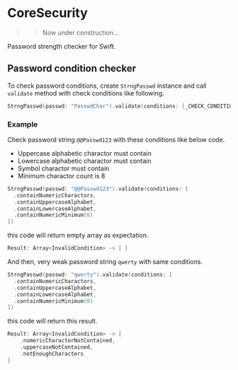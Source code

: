 # CoreSecurity

>> Now under construction...

Password strength checker for Swift.

## Password condition checker


To check password conditions, create `StrngPasswd` instance and call `validate` method with check conditions like following.

```swift
StrngPasswd(passwd: "PasswdChar").validate(conditions: [_CHECK_CONDITIONS_])
```


### Example

Check password string `@@Passwd123` with these conditions like below code.


- Uppercase alphabetic charactor must contain
- Lowercase alphabetic charactor must contain
- Symbol charactor must contain
- Minimum charactor count is 8


```swift
StrngPasswd(passwd: "@@Passwd123").validate(conditions: [
  .containNumericCharactors,
  .containUppercaseAlphabet,
  .containLowercaseAlphabet,
  .containNumericMinimum(8)
])
```


this code will return empty array as expectation.

```swift
Result: Array<InvalidCondition> -> [ ]
```



And then, very weak password string `qwerty` with same conditions.

```swift
StrngPasswd(passwd: "qwerty").validate(conditions: [
  .containNumericCharactors,
  .containUppercaseAlphabet,
  .containLowercaseAlphabet,
  .containNumericMinimum(8)
])
```


this code will return this result.

```swift
Result: Array<InvalidCondition> -> [
    .numericCharactorNotContained,
    .uppercaseNotContained,
    .notEnoughCharacters
]
```
